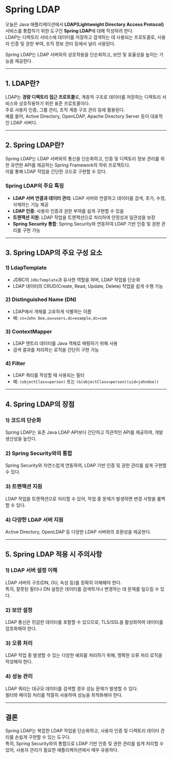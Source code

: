 # Spring LDAP

오늘은 Java 애플리케이션에서 **LDAP(Lightweight Directory Access Protocol)** 서비스를 통합하기 위한 도구인 **Spring LDAP**에 대해 작성하려 한다.  
LDAP는 디렉토리 서비스에 데이터를 저장하고 검색하는 데 사용되는 프로토콜로, 사용자 인증 및 권한 부여, 조직 정보 관리 등에서 널리 사용된다.

Spring LDAP는 LDAP 서버와의 상호작용을 단순화하고, 보안 및 효율성을 높이는 기능을 제공한다.

---

## 1. LDAP란?

LDAP는 **경량 디렉토리 접근 프로토콜**로, 계층적 구조로 데이터를 저장하는 디렉토리 서비스와 상호작용하기 위한 표준 프로토콜이다.  
주로 사용자 인증, 그룹 관리, 조직 계층 구조 관리 등에 활용된다.  
예를 들어, Active Directory, OpenLDAP, Apache Directory Server 등이 대표적인 LDAP 서버다.

---

## 2. Spring LDAP란?

Spring LDAP는 LDAP 서버와의 통신을 단순화하고, 인증 및 디렉토리 정보 관리를 위한 유연한 API를 제공하는 Spring Framework의 하위 프로젝트다.  
이를 통해 LDAP 작업을 간단한 코드로 구현할 수 있다.

### **Spring LDAP의 주요 특징**
- **LDAP 서버 연결과 데이터 관리**: LDAP 서버와 연결하고 데이터를 검색, 추가, 수정, 삭제하는 기능 제공
- **LDAP 인증**: 사용자 인증과 권한 부여를 쉽게 구현할 수 있음
- **트랜잭션 지원**: LDAP 작업을 트랜잭션으로 처리하여 안정성과 일관성을 보장
- **Spring Security 통합**: Spring Security와 연동하여 LDAP 기반 인증 및 권한 관리를 구현 가능

---

## 3. Spring LDAP의 주요 구성 요소

### **1) LdapTemplate**
- JDBC의 `JdbcTemplate`과 유사한 역할을 하며, LDAP 작업을 단순화
- LDAP 데이터의 CRUD(Create, Read, Update, Delete) 작업을 쉽게 수행 가능

### **2) Distinguished Name (DN)**
- LDAP에서 개체를 고유하게 식별하는 이름
- 예: `cn=John Doe,ou=users,dc=example,dc=com`

### **3) ContextMapper**
- LDAP 엔트리 데이터를 Java 객체로 매핑하기 위해 사용
- 검색 결과를 처리하는 로직을 간단히 구현 가능

### **4) Filter**
- LDAP 쿼리를 작성할 때 사용되는 필터
- 예: `(objectClass=person)` 또는 `(&(objectClass=person)(uid=johndoe))`

---

## 4. Spring LDAP의 장점

### **1) 코드의 단순화**
Spring LDAP는 표준 Java LDAP API보다 간단하고 직관적인 API를 제공하여, 개발 생산성을 높인다.

### **2) Spring Security와의 통합**
Spring Security와 자연스럽게 연동하여, LDAP 기반 인증 및 권한 관리를 쉽게 구현할 수 있다.

### **3) 트랜잭션 지원**
LDAP 작업을 트랜잭션으로 처리할 수 있어, 작업 중 문제가 발생하면 변경 사항을 롤백할 수 있다.

### **4) 다양한 LDAP 서버 지원**
Active Directory, OpenLDAP 등 다양한 LDAP 서버와의 호환성을 제공한다.

---

## 5. Spring LDAP 적용 시 주의사항

### **1) LDAP 서버 설정 이해**
LDAP 서버의 구조(DN, OU, 속성 등)를 정확히 이해해야 한다.  
특히, 잘못된 필터나 DN 설정은 데이터를 검색하거나 변경하는 데 문제를 일으킬 수 있다.

### **2) 보안 설정**
LDAP 통신은 민감한 데이터를 포함할 수 있으므로, TLS/SSL을 활성화하여 데이터를 암호화해야 한다.

### **3) 오류 처리**
LDAP 작업 중 발생할 수 있는 다양한 예외를 처리하기 위해, 명확한 오류 처리 로직을 작성해야 한다.

### **4) 성능 관리**
LDAP 쿼리는 대규모 데이터를 검색할 경우 성능 문제가 발생할 수 있다.  
필터와 페이징 처리를 적절히 사용하여 성능을 최적화해야 한다.

---

## 결론

Spring LDAP는 복잡한 LDAP 작업을 단순화하고, 사용자 인증 및 디렉토리 데이터 관리를 손쉽게 구현할 수 있는 도구다.  
특히, Spring Security와의 통합으로 LDAP 기반 인증 및 권한 관리를 쉽게 처리할 수 있어, 사용자 관리가 필요한 애플리케이션에서 매우 유용하다.